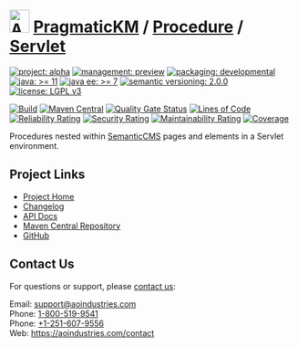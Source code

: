 # [<img src="ao-logo.png" alt="AO Logo" width="35" height="40">](https://github.com/ao-apps) [PragmaticKM](https://github.com/ao-apps/pragmatickm) / [Procedure](https://github.com/ao-apps/pragmatickm-procedure) / [Servlet](https://github.com/ao-apps/pragmatickm-procedure-servlet)

[![project: alpha](https://pragmatickm.com/ao-badges/project-alpha.svg)](https://aoindustries.com/life-cycle#project-alpha)
[![management: preview](https://pragmatickm.com/ao-badges/management-preview.svg)](https://aoindustries.com/life-cycle#management-preview)
[![packaging: developmental](https://pragmatickm.com/ao-badges/packaging-developmental.svg)](https://aoindustries.com/life-cycle#packaging-developmental)  
[![java: &gt;= 11](https://pragmatickm.com/ao-badges/java-11.svg)](https://docs.oracle.com/en/java/javase/11/)
[![java ee: &gt;= 7](https://pragmatickm.com/ao-badges/javaee-7.svg)](https://docs.oracle.com/javaee/7/)
[![semantic versioning: 2.0.0](https://pragmatickm.com/ao-badges/semver-2.0.0.svg)](https://semver.org/spec/v2.0.0.html)
[![license: LGPL v3](https://pragmatickm.com/ao-badges/license-lgpl-3.0.svg)](https://www.gnu.org/licenses/lgpl-3.0)

[![Build](https://github.com/ao-apps/pragmatickm-procedure-servlet/workflows/Build/badge.svg?branch=master)](https://github.com/ao-apps/pragmatickm-procedure-servlet/actions?query=workflow%3ABuild)
[![Maven Central](https://maven-badges.herokuapp.com/maven-central/com.pragmatickm/pragmatickm-procedure-servlet/badge.svg)](https://maven-badges.herokuapp.com/maven-central/com.pragmatickm/pragmatickm-procedure-servlet)
[![Quality Gate Status](https://sonarcloud.io/api/project_badges/measure?branch=master&project=com.pragmatickm%3Apragmatickm-procedure-servlet&metric=alert_status)](https://sonarcloud.io/dashboard?branch=master&id=com.pragmatickm%3Apragmatickm-procedure-servlet)
[![Lines of Code](https://sonarcloud.io/api/project_badges/measure?branch=master&project=com.pragmatickm%3Apragmatickm-procedure-servlet&metric=ncloc)](https://sonarcloud.io/component_measures?branch=master&id=com.pragmatickm%3Apragmatickm-procedure-servlet&metric=ncloc)  
[![Reliability Rating](https://sonarcloud.io/api/project_badges/measure?branch=master&project=com.pragmatickm%3Apragmatickm-procedure-servlet&metric=reliability_rating)](https://sonarcloud.io/component_measures?branch=master&id=com.pragmatickm%3Apragmatickm-procedure-servlet&metric=Reliability)
[![Security Rating](https://sonarcloud.io/api/project_badges/measure?branch=master&project=com.pragmatickm%3Apragmatickm-procedure-servlet&metric=security_rating)](https://sonarcloud.io/component_measures?branch=master&id=com.pragmatickm%3Apragmatickm-procedure-servlet&metric=Security)
[![Maintainability Rating](https://sonarcloud.io/api/project_badges/measure?branch=master&project=com.pragmatickm%3Apragmatickm-procedure-servlet&metric=sqale_rating)](https://sonarcloud.io/component_measures?branch=master&id=com.pragmatickm%3Apragmatickm-procedure-servlet&metric=Maintainability)
[![Coverage](https://sonarcloud.io/api/project_badges/measure?branch=master&project=com.pragmatickm%3Apragmatickm-procedure-servlet&metric=coverage)](https://sonarcloud.io/component_measures?branch=master&id=com.pragmatickm%3Apragmatickm-procedure-servlet&metric=Coverage)

Procedures nested within [SemanticCMS](https://github.com/ao-apps/semanticcms) pages and elements in a Servlet environment.

## Project Links
* [Project Home](https://pragmatickm.com/procedure/servlet/)
* [Changelog](https://pragmatickm.com/procedure/servlet/changelog)
* [API Docs](https://pragmatickm.com/procedure/servlet/apidocs/)
* [Maven Central Repository](https://central.sonatype.com/artifact/com.pragmatickm/pragmatickm-procedure-servlet)
* [GitHub](https://github.com/ao-apps/pragmatickm-procedure-servlet)

## Contact Us
For questions or support, please [contact us](https://aoindustries.com/contact):

Email: [support@aoindustries.com](mailto:support@aoindustries.com)  
Phone: [1-800-519-9541](tel:1-800-519-9541)  
Phone: [+1-251-607-9556](tel:+1-251-607-9556)  
Web: https://aoindustries.com/contact
